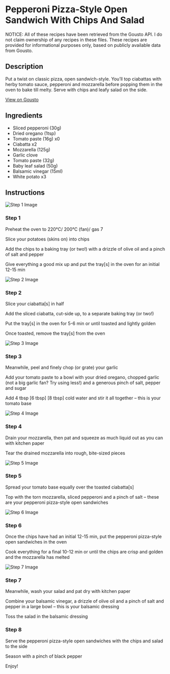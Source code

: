 # Pepperoni Pizza-Style Open Sandwich With Chips And Salad

NOTICE: All of these recipes have been retrieved from the Gousto API. I do not claim ownership of any recipes in these files. These recipes are provided for informational purposes only, based on publicly available data from Gousto.

## Description

Put a twist on classic pizza, open sandwich-style. You’ll top ciabattas with herby tomato sauce, pepperoni and mozzarella before popping them in the oven to bake till melty. Serve with chips and leafy salad on the side.

[View on Gousto](https://www.gousto.co.uk/recipes/cookbook/pepperoni-pizza-style-open-sandwiches-chips-salad)

## Ingredients

- Sliced pepperoni (30g)
- Dried oregano (1tsp)
- Tomato paste (16g) x0
- Ciabatta x2
- Mozzarella (125g)
- Garlic clove
- Tomato paste (32g)
- Baby leaf salad (50g)
- Balsamic vinegar (15ml)
- White potato x3

## Instructions

![Step 1 Image](https://production-media.gousto.co.uk/cms/recipe-step-image/step-1-1674487253845-x200.jpg)

### Step 1

Preheat the oven to 220°C/ 200°C (fan)/ gas 7

Slice your potatoes (skins on) into chips

Add the chips to a baking tray (or two!) with a drizzle of olive oil and a pinch of salt and pepper

Give everything a good mix up and put the tray[s] in the oven for an initial 12-15 min

![Step 2 Image](https://production-media.gousto.co.uk/cms/recipe-step-image/step-2-1674487258518-x200.jpg)

### Step 2

Slice your ciabatta[s] in half

Add the sliced ciabatta, cut-side up, to a separate baking tray (or two!)

Put the tray[s] in the oven for 5-6 min or until toasted and lightly golden

Once toasted, remove the tray[s] from the oven

![Step 3 Image](https://production-media.gousto.co.uk/cms/recipe-step-image/step-3-1674487263702-x200.jpg)

### Step 3

Meanwhile, peel and finely chop (or grate) your garlic

Add your tomato paste to a bowl with your dried oregano, chopped garlic (not a big garlic fan? Try using less!) and a generous pinch of salt, pepper and sugar

Add 4 tbsp <span class="text-purple">[6 tbsp] </span><span class="text-danger">[8 tbsp] </span>cold water and stir it all together – this is your tomato base

![Step 4 Image](https://production-media.gousto.co.uk/cms/recipe-step-image/step-4-1674487269619-x200.jpg)

### Step 4

Drain your mozzarella, then pat and squeeze as much liquid out as you can with kitchen paper

Tear the drained mozzarella into rough, bite-sized pieces

![Step 5 Image](https://production-media.gousto.co.uk/cms/recipe-step-image/step-5-1674487278042-x200.jpg)

### Step 5

Spread your tomato base equally over the toasted ciabatta[s]

Top with the torn mozzarella, sliced pepperoni and a pinch of salt – these are your pepperoni pizza-style open sandwiches

![Step 6 Image](https://production-media.gousto.co.uk/cms/recipe-step-image/step-6-1674487283975-x200.jpg)

### Step 6

Once the chips have had an initial 12-15 min, put the pepperoni pizza-style open sandwiches in the oven

Cook everything for a final 10-12 min or until the chips are crisp and golden and the mozzarella has melted

![Step 7 Image](https://production-media.gousto.co.uk/cms/recipe-step-image/step-7-1674487289715-x200.jpg)

### Step 7

Meanwhile, wash your salad and pat dry with kitchen paper

Combine your balsamic vinegar, a drizzle of<span class="text-danger"> </span>olive oil and a pinch of salt and pepper in a large bowl – this is your balsamic dressing

Toss the salad in the balsamic dressing

### Step 8

Serve the pepperoni pizza-style open sandwiches with the chips and salad to the side

Season with a pinch of black pepper

Enjoy!

